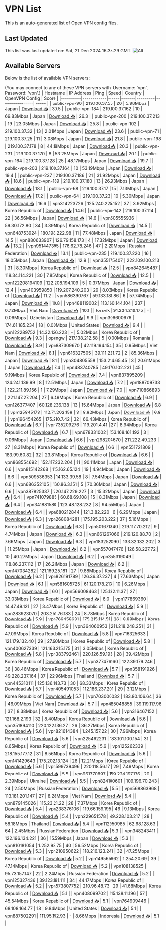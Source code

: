 # VPN List

This is an auto-generated list of Open VPN config files.

## Last Updated

This list was last updated on: Sat, 21 Dec 2024 16:35:29 GMT.
![Alt](https://repobeats.axiom.co/api/embed/186b98318ef1479477931607c1ad7d823f12451f.svg "Repobeats analytics image")

## Available Servers

Below is the list of available VPN servers:

(You may connect to any of these VPN servers with: Username: 'vpn', Password: 'vpn'.)
| Hostname | IP Address | Ping | Speed | Country | OpenVPN Config | Score |
|----------|------------|------|-------|---------|----------------| ----- |
| public-vpn-90 | 219.100.37.55 | 20 | 5.98Mbps | Japan | [Download 📥](./configs/server_0_JP.ovpn) | 30.5 |
| public-vpn-184 | 219.100.37.162 | 10 | 69.83Mbps | Japan | [Download 📥](./configs/server_1_JP.ovpn) | 26.3 |
| public-vpn-200 | 219.100.37.213 | 19 | 23.05Mbps | Japan | [Download 📥](./configs/server_2_JP.ovpn) | 25.8 |
| public-vpn-102 | 219.100.37.32 | 13 | 2.01Mbps | Japan | [Download 📥](./configs/server_3_JP.ovpn) | 23.6 |
| public-vpn-71 | 219.100.37.25 | 11 | 3.08Mbps | Japan | [Download 📥](./configs/server_4_JP.ovpn) | 21.8 |
| public-vpn-198 | 219.100.37.178 | 8 | 44.18Mbps | Japan | [Download 📥](./configs/server_5_JP.ovpn) | 20.3 |
| public-vpn-231 | 219.100.37.170 | 8 | 53.25Mbps | Japan | [Download 📥](./configs/server_6_JP.ovpn) | 20.1 |
| public-vpn-164 | 219.100.37.128 | 25 | 48.17Mbps | Japan | [Download 📥](./configs/server_7_JP.ovpn) | 19.7 |
| public-vpn-203 | 219.100.37.164 | 10 | 53.19Mbps | Japan | [Download 📥](./configs/server_8_JP.ovpn) | 19.4 |
| public-vpn-237 | 219.100.37.186 | 21 | 31.92Mbps | Japan | [Download 📥](./configs/server_9_JP.ovpn) | 18.6 |
| public-vpn-189 | 219.100.37.180 | 13 | 26.93Mbps | Japan | [Download 📥](./configs/server_10_JP.ovpn) | 18.1 |
| public-vpn-68 | 219.100.37.17 | 15 | 7.13Mbps | Japan | [Download 📥](./configs/server_11_JP.ovpn) | 17.2 |
| public-vpn-64 | 219.100.37.23 | 10 | 5.30Mbps | Japan | [Download 📥](./configs/server_12_JP.ovpn) | 16.6 |
| vpn314223726 | 125.240.225.152 | 37 | 3.92Mbps | Korea Republic of | [Download 📥](./configs/server_13_KR.ovpn) | 14.6 |
| public-vpn-142 | 219.100.37.114 | 22 | 36.56Mbps | Japan | [Download 📥](./configs/server_14_JP.ovpn) | 14.6 |
| vpn505555936 | 59.30.172.80 | 34 | 3.39Mbps | Korea Republic of | [Download 📥](./configs/server_15_KR.ovpn) | 14.5 |
| vpn648753924 | 180.198.222.98 | 11 | 77.48Mbps | Japan | [Download 📥](./configs/server_16_JP.ovpn) | 14.5 |
| vpn880633907 | 126.79.158.173 | 4 | 17.32Mbps | Japan | [Download 📥](./configs/server_17_JP.ovpn) | 13.2 |
| vpn951447395 | 176.62.78.246 | 47 | 2.20Mbps | Russian Federation | [Download 📥](./configs/server_18_RU.ovpn) | 13.1 |
| public-vpn-235 | 219.100.37.220 | 16 | 18.05Mbps | Japan | [Download 📥](./configs/server_19_JP.ovpn) | 12.9 |
| vpn355175407 | 222.109.100.213 | 31 | 8.30Mbps | Korea Republic of | [Download 📥](./configs/server_20_KR.ovpn) | 12.5 |
| vpn842645487 | 118.34.114.221 | 30 | 7.85Mbps | Korea Republic of | [Download 📥](./configs/server_21_KR.ovpn) | 12.5 |
| vpn122208194109 | 122.208.194.109 | 5 | 0.37Mbps | Japan | [Download 📥](./configs/server_22_JP.ovpn) | 12.4 |
| vpn403959850 | 119.207.240.203 | 29 | 8.03Mbps | Korea Republic of | [Download 📥](./configs/server_23_KR.ovpn) | 11.2 |
| vpn586390767 | 59.133.181.86 | 6 | 57.74Mbps | Japan | [Download 📥](./configs/server_24_JP.ovpn) | 10.8 |
| vpn488119002 | 113.160.144.104 | 237 | 0.72Mbps | Viet Nam | [Download 📥](./configs/server_25_VN.ovpn) | 10.1 |
| torsvik | 91.234.219.175 | - | 0.06Mbps | Uzbekistan | [Download 📥](./configs/server_26_UZ.ovpn) | 9.9 |
| vpn306600676 | 174.61.185.234 | 18 | 0.00Mbps | United States | [Download 📥](./configs/server_27_US.ovpn) | 9.4 |
| vpn122289752 | 14.32.136.223 | - | 5.02Mbps | Korea Republic of | [Download 📥](./configs/server_28_KR.ovpn) | 9.3 |
| opengw | 217.138.212.58 | 5 | 0.00Mbps | Romania | [Download 📥](./configs/server_29_RO.ovpn) | 8.9 |
| vpn887309670 | 42.119.194.154 | 35 | 0.95Mbps | Viet Nam | [Download 📥](./configs/server_30_VN.ovpn) | 8.1 |
| vpn616327505 | 39.111.221.72 | 2 | 85.36Mbps | Japan | [Download 📥](./configs/server_31_JP.ovpn) | 8.1 |
| vpn304805558 | 153.214.65.45 | 3 | 20.61Mbps | Japan | [Download 📥](./configs/server_32_JP.ovpn) | 7.4 |
| vpn483740785 | 49.170.102.231 | 45 | 9.19Mbps | Korea Republic of | [Download 📥](./configs/server_33_KR.ovpn) | 7.4 |
| vpn837895209 | 124.241.139.99 | 8 | 12.51Mbps | Japan | [Download 📥](./configs/server_34_JP.ovpn) | 7.2 |
| vpn188709733 | 122.211.89.156 | 1 | 7.29Mbps | Japan | [Download 📥](./configs/server_35_JP.ovpn) | 7.0 |
| vpn710866893 | 221.147.27.204 | 27 | 6.49Mbps | Korea Republic of | [Download 📥](./configs/server_36_KR.ovpn) | 6.9 |
| vpn126377407 | 60.128.236.138 | 13 | 15.64Mbps | Japan | [Download 📥](./configs/server_37_JP.ovpn) | 6.8 |
| vpn125845173 | 112.71.202.158 | 3 | 8.82Mbps | Japan | [Download 📥](./configs/server_38_JP.ovpn) | 6.8 |
| vpn196454265 | 175.210.7.42 | 32 | 66.43Mbps | Korea Republic of | [Download 📥](./configs/server_39_KR.ovpn) | 6.7 |
| vpn735209276 | 119.201.4.41 | 27 | 8.94Mbps | Korea Republic of | [Download 📥](./configs/server_40_KR.ovpn) | 6.7 |
| vpn678331002 | 153.168.161.192 | 3 | 9.06Mbps | Japan | [Download 📥](./configs/server_41_JP.ovpn) | 6.6 |
| vpn298204670 | 211.222.49.233 | 27 | 8.31Mbps | Korea Republic of | [Download 📥](./configs/server_42_KR.ovpn) | 6.6 |
| vpn551721809 | 183.99.60.82 | 32 | 23.81Mbps | Korea Republic of | [Download 📥](./configs/server_43_KR.ovpn) | 6.6 |
| vpn868554692 | 152.117.232.204 | 11 | 90.11Mbps | Japan | [Download 📥](./configs/server_44_JP.ovpn) | 6.6 |
| vpn815142268 | 115.162.65.124 | 19 | 4.94Mbps | Japan | [Download 📥](./configs/server_45_JP.ovpn) | 6.6 |
| vpn509536353 | 14.133.39.58 | 8 | 7.54Mbps | Japan | [Download 📥](./configs/server_46_JP.ovpn) | 6.6 |
| vpn686352105 | 160.86.3.151 | 5 | 70.36Mbps | Japan | [Download 📥](./configs/server_47_JP.ovpn) | 6.6 |
| vpn387825337 | 220.147.229.227 | 3 | 15.32Mbps | Japan | [Download 📥](./configs/server_48_JP.ovpn) | 6.4 |
| vpn741079885 | 60.68.69.108 | 15 | 8.31Mbps | Japan | [Download 📥](./configs/server_49_JP.ovpn) | 6.4 |
| vpn341881580 | 123.48.128.232 | 8 | 94.55Mbps | Japan | [Download 📥](./configs/server_50_JP.ovpn) | 6.4 |
| vpn680212844 | 121.3.82.220 | 6 | 6.29Mbps | Japan | [Download 📥](./configs/server_51_JP.ovpn) | 6.3 |
| vpn268084281 | 175.195.203.222 | 37 | 5.16Mbps | Korea Republic of | [Download 📥](./configs/server_52_KR.ovpn) | 6.3 |
| vpn501671840 | 219.117.70.212 | 9 | 4.74Mbps | Japan | [Download 📥](./configs/server_53_JP.ovpn) | 6.3 |
| vpn661267066 | 219.120.88.70 | 2 | 7.66Mbps | Japan | [Download 📥](./configs/server_54_JP.ovpn) | 6.3 |
| vpn183252090 | 133.32.132.202 | 3 | 11.25Mbps | Japan | [Download 📥](./configs/server_55_JP.ovpn) | 6.2 |
| vpn557047476 | 126.58.227.72 | 10 | 40.27Mbps | Japan | [Download 📥](./configs/server_56_JP.ovpn) | 6.2 |
| vpn355319049 | 118.86.237.112 | 17 | 26.21Mbps | Japan | [Download 📥](./configs/server_57_JP.ovpn) | 6.2 |
| vpn147034282 | 121.169.25.181 | 27 | 9.88Mbps | Korea Republic of | [Download 📥](./configs/server_58_KR.ovpn) | 6.2 |
| vpn826191789 | 126.36.37.237 | 4 | 77.63Mbps | Japan | [Download 📥](./configs/server_59_JP.ovpn) | 6.1 |
| vpn581605725 | 61.120.178.213 | 10 | 6.26Mbps | Japan | [Download 📥](./configs/server_60_JP.ovpn) | 6.0 |
| vpn566008463 | 125.132.11.37 | 27 | 33.03Mbps | Korea Republic of | [Download 📥](./configs/server_61_KR.ovpn) | 6.0 |
| vpn177869360 | 14.47.49.121 | 27 | 3.47Mbps | Korea Republic of | [Download 📥](./configs/server_62_KR.ovpn) | 5.9 |
| vpn283923070 | 203.251.76.183 | 24 | 8.78Mbps | Korea Republic of | [Download 📥](./configs/server_63_KR.ovpn) | 5.9 |
| vpn769458631 | 175.215.114.51 | 26 | 8.88Mbps | Korea Republic of | [Download 📥](./configs/server_64_KR.ovpn) | 5.9 |
| vpn364060953 | 211.218.248.251 | 31 | 47.09Mbps | Korea Republic of | [Download 📥](./configs/server_65_KR.ovpn) | 5.8 |
| vpn716325633 | 121.179.132.40 | 29 | 27.90Mbps | Korea Republic of | [Download 📥](./configs/server_66_KR.ovpn) | 5.8 |
| vpn400627339 | 121.163.215.175 | 31 | 3.05Mbps | Korea Republic of | [Download 📥](./configs/server_67_KR.ovpn) | 5.8 |
| vpn383792461 | 220.126.59.193 | 28 | 39.42Mbps | Korea Republic of | [Download 📥](./configs/server_68_KR.ovpn) | 5.7 |
| vpn377476160 | 122.39.179.246 | 36 | 38.46Mbps | Korea Republic of | [Download 📥](./configs/server_69_KR.ovpn) | 5.7 |
| vpn358191926 | 49.228.237.164 | 37 | 22.96Mbps | Thailand | [Download 📥](./configs/server_70_TH.ovpn) | 5.7 |
| vpn445310111 | 125.136.143.73 | 30 | 68.33Mbps | Korea Republic of | [Download 📥](./configs/server_71_KR.ovpn) | 5.7 |
| vpn405491053 | 112.186.237.201 | 29 | 3.12Mbps | Korea Republic of | [Download 📥](./configs/server_72_KR.ovpn) | 5.7 |
| vpn703000032 | 183.80.106.64 | 36 | 46.09Mbps | Viet Nam | [Download 📥](./configs/server_73_VN.ovpn) | 5.7 |
| vpn485048855 | 39.119.117.96 | 37 | 8.38Mbps | Korea Republic of | [Download 📥](./configs/server_74_KR.ovpn) | 5.6 |
| vpn316467152 | 121.168.2.193 | 32 | 8.40Mbps | Korea Republic of | [Download 📥](./configs/server_75_KR.ovpn) | 5.6 |
| vpn351894110 | 220.122.136.27 | 26 | 36.27Mbps | Korea Republic of | [Download 📥](./configs/server_76_KR.ovpn) | 5.6 |
| vpn821614384 | 1.245.157.22 | 30 | 7.96Mbps | Korea Republic of | [Download 📥](./configs/server_77_KR.ovpn) | 5.6 |
| vpn225462231 | 183.101.100.154 | 31 | 8.65Mbps | Korea Republic of | [Download 📥](./configs/server_78_KR.ovpn) | 5.6 |
| vpn125262339 | 218.155.177.12 | 31 | 8.56Mbps | Korea Republic of | [Download 📥](./configs/server_79_KR.ovpn) | 5.6 |
| vpn141429643 | 175.202.13.124 | 28 | 12.21Mbps | Korea Republic of | [Download 📥](./configs/server_80_KR.ovpn) | 5.6 |
| vpn599739496 | 220.118.56.17 | 29 | 7.49Mbps | Korea Republic of | [Download 📥](./configs/server_81_KR.ovpn) | 5.5 |
| vpn961770897 | 159.224.197.176 | 20 | 2.39Mbps | Ukraine | [Download 📥](./configs/server_82_UA.ovpn) | 5.5 |
| vpn824100601 | 109.196.70.243 | 24 | 2.50Mbps | Russian Federation | [Download 📥](./configs/server_83_RU.ovpn) | 5.5 |
| vpn568863968 | 113.181.201.147 | 27 | 8.28Mbps | Viet Nam | [Download 📥](./configs/server_84_VN.ovpn) | 5.4 |
| vpn879145026 | 115.23.21.22 | 28 | 7.37Mbps | Korea Republic of | [Download 📥](./configs/server_85_KR.ovpn) | 5.4 |
| vpn238376106 | 119.66.159.195 | 46 | 9.13Mbps | Korea Republic of | [Download 📥](./configs/server_86_KR.ovpn) | 5.4 |
| vpn229651578 | 49.228.103.217 | 28 | 58.18Mbps | Thailand | [Download 📥](./configs/server_87_TH.ovpn) | 5.4 |
| vpn112950985 | 62.68.128.63 | 64 | 2.45Mbps | Russian Federation | [Download 📥](./configs/server_88_RU.ovpn) | 5.3 |
| vpn348243411 | 122.196.134.221 | 36 | 15.59Mbps | Japan | [Download 📥](./configs/server_89_JP.ovpn) | 5.3 |
| vpn810181054 | 1.252.98.75 | 40 | 56.52Mbps | Korea Republic of | [Download 📥](./configs/server_90_KR.ovpn) | 5.3 |
| vpn210950622 | 118.216.123.241 | 32 | 47.25Mbps | Korea Republic of | [Download 📥](./configs/server_91_KR.ovpn) | 5.2 |
| vpn149565662 | 1.254.20.69 | 39 | 47.14Mbps | Korea Republic of | [Download 📥](./configs/server_92_KR.ovpn) | 5.2 |
| vpn108138525 | 95.73.157.147 | 22 | 2.24Mbps | Russian Federation | [Download 📥](./configs/server_93_RU.ovpn) | 5.2 |
| vpn125327436 | 39.123.181.111 | 34 | 44.17Mbps | Korea Republic of | [Download 📥](./configs/server_94_KR.ovpn) | 5.2 |
| vpn573807752 | 210.96.48.73 | 29 | 41.68Mbps | Korea Republic of | [Download 📥](./configs/server_95_KR.ovpn) | 5.1 |
| vpn408099702 | 115.138.11.196 | 57 | 45.54Mbps | Korea Republic of | [Download 📥](./configs/server_96_KR.ovpn) | 5.1 |
| vpn764909446 | 68.108.164.77 | 18 | 9.84Mbps | United States | [Download 📥](./configs/server_97_US.ovpn) | 5.1 |
| vpn887502291 | 111.95.152.93 | - | 8.66Mbps | Indonesia | [Download 📥](./configs/server_98_ID.ovpn) | 5.1 |
